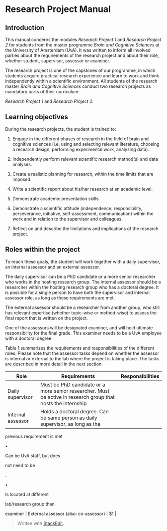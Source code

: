 # Research Project Manual
## Introduction

This manual concerns the modules *Research Project 1* and *Research Project 2* for students from the master programme *Brain and Cognitive Sciences* at the University of Amsterdam (UvA). It was written to inform all involved parties about the requirements of the research project and about their role, whether student, supervisor, assessor or examiner.

The research project is one of the capstones of our programme, in which students acquire practical research experience and learn to work and think independently within a scientific environment. All students of the research master *Brain and Cognitive Sciences* conduct two research projects as mandatory parts of their curriculum:

*Research Project 1* and *Research Project 2*.

## Learning objectives
During the research projects, the student is trained to:

1. Engage in the different phases of research in the field of brain and cognitive sciences (i.e. using and selecting relevant literature, choosing a research design, performing experimental work, analyzing data).

2. Independently perform relevant scientific research method(s) and data analyses.

3. Create a realistic planning for research, within the time limits that are imposed.

4. Write a scientific report about his/her research at an academic level.

5. Demonstrate academic presentation skills.

6. Demonstrate a scientific attitude (independence, responsibility, perseverance, initiative, self-assessment, communication) within the work and in relation to the supervisor and colleagues.

7. Reflect on and describe the limitations and implications of the research project.

## Roles within the project

To reach these goals, the student will work together with a daily supervisor, an internal assessor and an external assessor. 

The daily supervisor can be a PhD candidate or a more senior researcher who works in the hosting research group. The internal assessor should be a researcher within the hosting research group who has a doctoral degree. It is possible for a single person to have both the supervisor and  internal assessor role, as long as these requirements are met.

The external assessor should be a researcher from another group, who still has relevant expertise (whether topic-wise or method-wise) to assess the final report that is written on the project.

One of the assessors will be designated examiner, and will hold ultimate responsibility for the final grade. This examiner needs to be a UvA employee with a doctoral degree.

Table 1 summarizes the requirements and responsibilities of the different roles. Please note that the assessor tasks depend on whether the assessor is internal or external to the lab where the project is taking place. The tasks are described in more detail in the next section.

Role| Requirements| Responsibilities
----- | ----- | ---------
Daily supervisor|Must be PhD candidate or a more senior researcher. Must be active in research group that hosts the internship |
Internal assessor | Holds a doctoral degree. Can be same person as daily supervisor, as long as the

previous requirement is met

•

Can be UvA staff, but does

not need to be

.

•

Is located at different

lab/research group than

examiner |
External assessor (also: co-assessor) | $1 | 



> Written with [StackEdit](https://stackedit.io/).
<!--stackedit_data:
eyJoaXN0b3J5IjpbLTE1MDc2NjQ5MTAsLTQ2NzkwNzY5MF19
-->